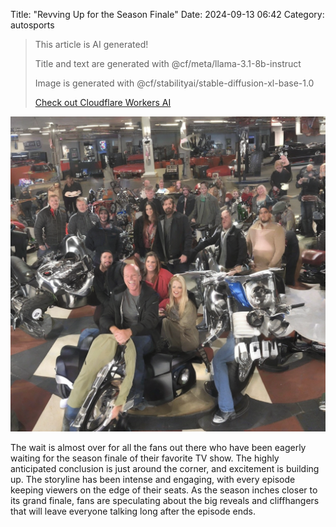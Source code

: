 Title: "Revving Up for the Season Finale"
Date: 2024-09-13 06:42
Category: autosports

> This article is AI generated!
> 
> Title and text are generated with @cf/meta/llama-3.1-8b-instruct
> 
> Image is generated with @cf/stabilityai/stable-diffusion-xl-base-1.0
> 
> [Check out Cloudflare Workers AI](https://developers.cloudflare.com/workers-ai/models/)


![Alt Text](images/2024-09-13-revving-up-for-the-season-finale.png)

The wait is almost over for all the fans out there who have been eagerly waiting for the season finale of their favorite TV show. The highly anticipated conclusion is just around the corner, and excitement is building up. The storyline has been intense and engaging, with every episode keeping viewers on the edge of their seats. As the season inches closer to its grand finale, fans are speculating about the big reveals and cliffhangers that will leave everyone talking long after the episode ends.